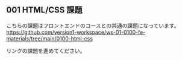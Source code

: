 

## 001 HTML/CSS 課題

こちらの課題はフロントエンドのコースとの共通の課題になっています。
https://github.com/version1-workspace/ws-01-0100-fe-materials/tree/main/0100-html-css

リンクの課題を進めてください。
